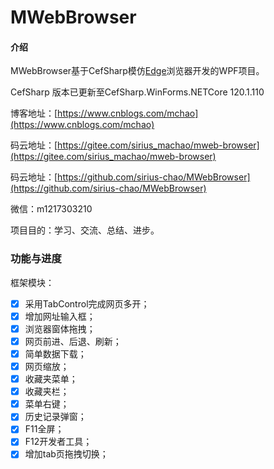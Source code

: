 # MWebBrowser


#### 介绍
MWebBrowser基于CefSharp模仿[Edge](https://microsoft-edge.en.softonic.com/)浏览器开发的WPF项目。

CefSharp 版本已更新至CefSharp.WinForms.NETCore 120.1.110

博客地址：[https://www.cnblogs.com/mchao](https://www.cnblogs.com/mchao)

码云地址：[https://gitee.com/sirius_machao/mweb-browser](https://gitee.com/sirius_machao/mweb-browser)

码云地址：[https://github.com/sirius-chao/MWebBrowser](https://github.com/sirius-chao/MWebBrowser)

微信：m1217303210

项目目的：学习、交流、总结、进步。

### 功能与进度

框架模块：  
- [x] 采用TabControl完成网页多开；
- [x] 增加网址输入框；
- [x] 浏览器窗体拖拽；
- [x] 网页前进、后退、刷新；
- [x] 简单数据下载； 
- [x] 网页缩放； 
- [x] 收藏夹菜单；
- [x] 收藏夹栏；
- [x] 菜单右键；
- [x] 历史记录弹窗；
- [x] F11全屏；
- [x] F12开发者工具；
- [x] 增加tab页拖拽切换；